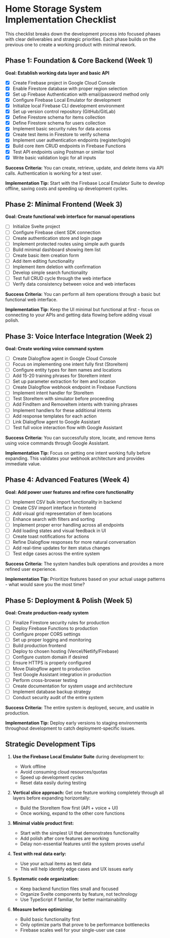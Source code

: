 # Home Storage System Implementation Checklist

This checklist breaks down the development process into focused phases with clear deliverables and strategic priorities. Each phase builds on the previous one to create a working product with minimal rework.

## Phase 1: Foundation & Core Backend (Week 1)

**Goal: Establish working data layer and basic API**

- [x] Create Firebase project in Google Cloud Console
- [x] Enable Firestore database with proper region selection
- [x] Set up Firebase Authentication with email/password method only
- [x] Configure Firebase Local Emulator for development
- [x] Initialize local Firebase CLI development environment
- [x] Set up version control repository (GitHub/GitLab)
- [x] Define Firestore schema for items collection
- [x] Define Firestore schema for users collection
- [x] Implement basic security rules for data access
- [x] Create test items in Firestore to verify schema
- [x] Implement user authentication endpoints (register/login)
- [x] Build core item CRUD endpoints in Firebase Functions
- [x] Test API endpoints using Postman or similar tool
- [x] Write basic validation logic for all inputs

**Success Criteria:** You can create, retrieve, update, and delete items via API calls. Authentication is working for a test user.

**Implementation Tip:** Start with the Firebase Local Emulator Suite to develop offline, saving costs and speeding up development cycles.


## Phase 2: Minimal Frontend (Week 3)

**Goal: Create functional web interface for manual operations**

- [ ] Initialize Svelte project
- [ ] Configure Firebase client SDK connection
- [ ] Create authentication store and login page
- [ ] Implement protected routes using simple auth guards
- [ ] Build minimal dashboard showing item list
- [ ] Create basic item creation form
- [ ] Add item editing functionality
- [ ] Implement item deletion with confirmation
- [ ] Develop simple search functionality
- [ ] Test full CRUD cycle through the web interface
- [ ] Verify data consistency between voice and web interfaces

**Success Criteria:** You can perform all item operations through a basic but functional web interface.

**Implementation Tip:** Keep the UI minimal but functional at first - focus on connecting to your APIs and getting data flowing before adding visual polish.


## Phase 3: Voice Interface Integration (Week 2)

**Goal: Create working voice command system**

- [ ] Create Dialogflow agent in Google Cloud Console
- [ ] Focus on implementing one intent fully first (StoreItem)
- [ ] Configure entity types for item names and locations
- [ ] Add 15-20 training phrases for StoreItem intent
- [ ] Set up parameter extraction for item and location
- [ ] Create Dialogflow webhook endpoint in Firebase Functions
- [ ] Implement intent handler for StoreItem
- [ ] Test StoreItem with simulator before proceeding
- [ ] Add FindItem and RemoveItem intents with training phrases
- [ ] Implement handlers for these additional intents
- [ ] Add response templates for each action
- [ ] Link Dialogflow agent to Google Assistant
- [ ] Test full voice interaction flow with Google Assistant

**Success Criteria:** You can successfully store, locate, and remove items using voice commands through Google Assistant.

**Implementation Tip:** Focus on getting one intent working fully before expanding. This validates your webhook architecture and provides immediate value.

## Phase 4: Advanced Features (Week 4)

**Goal: Add power user features and refine core functionality**

- [ ] Implement CSV bulk import functionality in backend
- [ ] Create CSV import interface in frontend
- [ ] Add visual grid representation of item locations
- [ ] Enhance search with filters and sorting
- [ ] Implement proper error handling across all endpoints
- [ ] Add loading states and visual feedback in UI
- [ ] Create toast notifications for actions
- [ ] Refine Dialogflow responses for more natural conversation
- [ ] Add real-time updates for item status changes
- [ ] Test edge cases across the entire system

**Success Criteria:** The system handles bulk operations and provides a more refined user experience.

**Implementation Tip:** Prioritize features based on your actual usage patterns - what would save you the most time?

## Phase 5: Deployment & Polish (Week 5)

**Goal: Create production-ready system**

- [ ] Finalize Firestore security rules for production
- [ ] Deploy Firebase Functions to production
- [ ] Configure proper CORS settings
- [ ] Set up proper logging and monitoring
- [ ] Build production frontend
- [ ] Deploy to chosen hosting (Vercel/Netlify/Firebase)
- [ ] Configure custom domain if desired
- [ ] Ensure HTTPS is properly configured
- [ ] Move Dialogflow agent to production
- [ ] Test Google Assistant integration in production
- [ ] Perform cross-browser testing
- [ ] Create documentation for system usage and architecture
- [ ] Implement database backup strategy
- [ ] Conduct security audit of the entire system

**Success Criteria:** The entire system is deployed, secure, and usable in production.

**Implementation Tip:** Deploy early versions to staging environments throughout development to catch deployment-specific issues.

## Strategic Development Tips

1. **Use the Firebase Local Emulator Suite** during development to:
   - Work offline
   - Avoid consuming cloud resources/quotas
   - Speed up development cycles
   - Reset data easily during testing

2. **Vertical slice approach:** Get one feature working completely through all layers before expanding horizontally:
   - Build the StoreItem flow first (API + voice + UI)
   - Once working, expand to the other core functions

3. **Minimal viable product first:**
   - Start with the simplest UI that demonstrates functionality
   - Add polish after core features are working
   - Delay non-essential features until the system proves useful

4. **Test with real data early:**
   - Use your actual items as test data
   - This will help identify edge cases and UX issues early

5. **Systematic code organization:**
   - Keep backend function files small and focused
   - Organize Svelte components by feature, not technology
   - Use TypeScript if familiar, for better maintainability

6. **Measure before optimizing:**
   - Build basic functionality first
   - Only optimize parts that prove to be performance bottlenecks
   - Firebase scales well for your single-user use case
